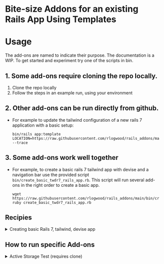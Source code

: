 # Bite-size Addons for an existing Rails App Using Templates

# Usage

The add-ons are named to indicate their purpose. The documentation is a WIP.
To get started and experiment try one of the scripts in bin.

## 1. Some add-ons require cloning the repo locally.
 1. Clone the repo locally
 2. Follow the steps in an example run, using your environment

## 2. Other add-ons can be run directly from github.
- For example to update the tailwind configuration of a 
new rails 7 application with a basic setup: 
    ```shell
    bin/rails app:template LOCATION=https://raw.githubusercontent.com/rlogwood/rails_addons/main/add_tailwind_scaffold/template.rb --trace
    ```
## 3. Some add-ons work well together
- For example, to create a basic rails 7 tailwind app with devise and a navigation bar use the provided script `bin/create_basic_twdr7_rails_app.rb`. 
This script will run several add-ons in the right order to create a basic app. 
    ```shell
    wget https://raw.githubusercontent.com/rlogwood/rails_addons/main/bin/create_basic_twdr7_rails_app.rb
    ruby create_basic_twdr7_rails_app.rb
    ```

## Recipies
<details> 
  <summary>Creating basic Rails 7, tailwind, devise app </summary>
This script will run the following add-on templates in order to create 
Rails 7 TailwindCSS application with Devise authentication, 
a navigation bar and several pages (home, about, services), a blog and post model.
The script will prompt for an email address and password and add an admin 
user that can create posts. 

-  rails7_tailwind_config
-  add_tailwind_scaffold
-  add_devise
-  add_pages_devise_nav
-  add_cancancan
-  add_blog
-  add_error_pages

###Create the app:
- _NOTE: Most of the individual addons can be run directly from the repo
but to run the script that creates the app applying all the above addons , you must first clone the repo_

  ```shell
  # clone the repo
  # run the ruby script
  % (repo_location)/bin/create_rails_app.rb
  ```

- _TODOs: WIP, improve layout and styling_

</details>

## How to run specific Add-ons

<details> 
  <summary>Active Storage Test (requires clone)</summary>

### Basic ActiveStorage test with Digital Ocean spaces
This simple template distills down only the changes needed to make **NEW** Rails 6 app
work with ActiveStorage using Digital Ocean spaces. Use this example as a simple 
reference application to see how ActiveStorage works. 

**An advanced use case is to run the template for an existing application. Do this on a new,
clean working branch so that you can see all the files that are added and changed.** The 
template will support the following use cases:
- using asset pipeline for css and webpacker 5 or 6 for javascript 
- using webpacker 5 or 6 for both css and javascript
- NOTE: Adding the template to existing applications has only been tested on webpacker 6 apps using webpacker for CSS



<details>
<summary>Example Run for Active Storage Test</summary>

- Watch GoRails Video https://gorails.com/episodes/direct-uploads-with-rails-active-storage
- This template is built from watching that video
- Sign-up for digtal ocean spaces and create your space and API keys
```

cd ~/mystuff

app_name=(your app name here)

echo "creating a default rails app with postgresql"
rails new $app_name -d postgresql

echo "adding active storage"
cd $app_name

template="~/mystuff/rails_addons/active_storage_test/template.rb"

bin/rails app:template LOCATION=$template --trace

bin/rails db:create
bin/rails db:migrate

# note install s3cmd (if you use brew: brew install s3cmd)
# configure s3cmd with s3cmd --configure (https://docs.digitalocean.com/products/spaces/resources/s3cmd/)

s3cmd setcors lib/active_storage_config/digital_ocean/cors.xml s3://(my bucket) 
 
export S3_KEY=(my key)
export S3_SECRET=(my secret))

bin/rails s
```
</details>


</details>
